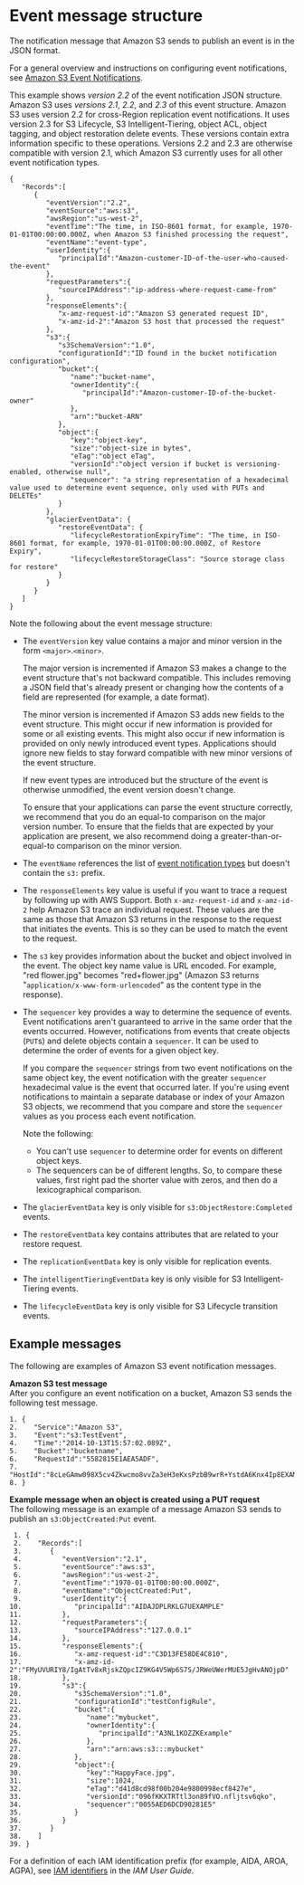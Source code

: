 # Event message structure<a name="notification-content-structure"></a>

The notification message that Amazon S3 sends to publish an event is in the JSON format\.

For a general overview and instructions on configuring event notifications, see [Amazon S3 Event Notifications](EventNotifications.md)\.

This example shows *version 2\.2* of the event notification JSON structure\. Amazon S3 uses *versions 2\.1*, *2\.2*, and *2\.3* of this event structure\. Amazon S3 uses version 2\.2 for cross\-Region replication event notifications\. It uses version 2\.3 for S3 Lifecycle, S3 Intelligent\-Tiering, object ACL, object tagging, and object restoration delete events\. These versions contain extra information specific to these operations\. Versions 2\.2 and 2\.3 are otherwise compatible with version 2\.1, which Amazon S3 currently uses for all other event notification types\.

```
{  
   "Records":[  
      {  
         "eventVersion":"2.2",
         "eventSource":"aws:s3",
         "awsRegion":"us-west-2",
         "eventTime":"The time, in ISO-8601 format, for example, 1970-01-01T00:00:00.000Z, when Amazon S3 finished processing the request",
         "eventName":"event-type",
         "userIdentity":{  
            "principalId":"Amazon-customer-ID-of-the-user-who-caused-the-event"
         },
         "requestParameters":{  
            "sourceIPAddress":"ip-address-where-request-came-from"
         },
         "responseElements":{  
            "x-amz-request-id":"Amazon S3 generated request ID",
            "x-amz-id-2":"Amazon S3 host that processed the request"
         },
         "s3":{  
            "s3SchemaVersion":"1.0",
            "configurationId":"ID found in the bucket notification configuration",
            "bucket":{  
               "name":"bucket-name",
               "ownerIdentity":{  
                  "principalId":"Amazon-customer-ID-of-the-bucket-owner"
               },
               "arn":"bucket-ARN"
            },
            "object":{  
               "key":"object-key",
               "size":"object-size in bytes",
               "eTag":"object eTag",
               "versionId":"object version if bucket is versioning-enabled, otherwise null",
               "sequencer": "a string representation of a hexadecimal value used to determine event sequence, only used with PUTs and DELETEs"
            }
         },
         "glacierEventData": {
            "restoreEventData": {
               "lifecycleRestorationExpiryTime": "The time, in ISO-8601 format, for example, 1970-01-01T00:00:00.000Z, of Restore Expiry",
               "lifecycleRestoreStorageClass": "Source storage class for restore"
            }
         }
      }
   ]
}
```

Note the following about the event message structure:
+ The `eventVersion` key value contains a major and minor version in the form `<major>`\.`<minor>`\.

  The major version is incremented if Amazon S3 makes a change to the event structure that's not backward compatible\. This includes removing a JSON field that's already present or changing how the contents of a field are represented \(for example, a date format\)\.

  The minor version is incremented if Amazon S3 adds new fields to the event structure\. This might occur if new information is provided for some or all existing events\. This might also occur if new information is provided on only newly introduced event types\. Applications should ignore new fields to stay forward compatible with new minor versions of the event structure\.

  If new event types are introduced but the structure of the event is otherwise unmodified, the event version doesn't change\.

  To ensure that your applications can parse the event structure correctly, we recommend that you do an equal\-to comparison on the major version number\. To ensure that the fields that are expected by your application are present, we also recommend doing a greater\-than\-or\-equal\-to comparison on the minor version\.
+ The `eventName` references the list of [event notification types](https://docs.aws.amazon.com/AmazonS3/latest/userguide/notification-how-to-event-types-and-destinations.html) but doesn't contain the `s3:` prefix\.
+ The `responseElements` key value is useful if you want to trace a request by following up with AWS Support\. Both `x-amz-request-id` and `x-amz-id-2` help Amazon S3 trace an individual request\. These values are the same as those that Amazon S3 returns in the response to the request that initiates the events\. This is so they can be used to match the event to the request\.
+ The `s3` key provides information about the bucket and object involved in the event\. The object key name value is URL encoded\. For example, "red flower\.jpg" becomes "red\+flower\.jpg" \(Amazon S3 returns "`application/x-www-form-urlencoded`" as the content type in the response\)\.
+ The `sequencer` key provides a way to determine the sequence of events\. Event notifications aren't guaranteed to arrive in the same order that the events occurred\. However, notifications from events that create objects \(`PUT`s\) and delete objects contain a `sequencer`\. It can be used to determine the order of events for a given object key\. 

  If you compare the `sequencer` strings from two event notifications on the same object key, the event notification with the greater `sequencer` hexadecimal value is the event that occurred later\. If you're using event notifications to maintain a separate database or index of your Amazon S3 objects, we recommend that you compare and store the `sequencer` values as you process each event notification\. 

  Note the following:
  + You can't use `sequencer` to determine order for events on different object keys\.
  + The sequencers can be of different lengths\. So, to compare these values, first right pad the shorter value with zeros, and then do a lexicographical comparison\.
+ The `glacierEventData` key is only visible for `s3:ObjectRestore:Completed` events\. 
+ The `restoreEventData` key contains attributes that are related to your restore request\.
+ The `replicationEventData` key is only visible for replication events\.
+ The `intelligentTieringEventData` key is only visible for S3 Intelligent\-Tiering events\.
+ The `lifecycleEventData` key is only visible for S3 Lifecycle transition events\.

## Example messages<a name="notification-content-structure-examples"></a>

The following are examples of Amazon S3 event notification messages\.

**Amazon S3 test message**  
After you configure an event notification on a bucket, Amazon S3 sends the following test message\.

```
1. {  
2.    "Service":"Amazon S3",
3.    "Event":"s3:TestEvent",
4.    "Time":"2014-10-13T15:57:02.089Z",
5.    "Bucket":"bucketname",
6.    "RequestId":"5582815E1AEA5ADF",
7.    "HostId":"8cLeGAmw098X5cv4Zkwcmo8vvZa3eH3eKxsPzbB9wrR+YstdA6Knx4Ip8EXAMPLE"
8. }
```

**Example message when an object is created using a PUT request**  
The following message is an example of a message Amazon S3 sends to publish an `s3:ObjectCreated:Put` event\.

```
 1. {  
 2.    "Records":[  
 3.       {  
 4.          "eventVersion":"2.1",
 5.          "eventSource":"aws:s3",
 6.          "awsRegion":"us-west-2",
 7.          "eventTime":"1970-01-01T00:00:00.000Z",
 8.          "eventName":"ObjectCreated:Put",
 9.          "userIdentity":{  
10.             "principalId":"AIDAJDPLRKLG7UEXAMPLE"
11.          },
12.          "requestParameters":{  
13.             "sourceIPAddress":"127.0.0.1"
14.          },
15.          "responseElements":{  
16.             "x-amz-request-id":"C3D13FE58DE4C810",
17.             "x-amz-id-2":"FMyUVURIY8/IgAtTv8xRjskZQpcIZ9KG4V5Wp6S7S/JRWeUWerMUE5JgHvANOjpD"
18.          },
19.          "s3":{  
20.             "s3SchemaVersion":"1.0",
21.             "configurationId":"testConfigRule",
22.             "bucket":{  
23.                "name":"mybucket",
24.                "ownerIdentity":{  
25.                   "principalId":"A3NL1KOZZKExample"
26.                },
27.                "arn":"arn:aws:s3:::mybucket"
28.             },
29.             "object":{  
30.                "key":"HappyFace.jpg",
31.                "size":1024,
32.                "eTag":"d41d8cd98f00b204e9800998ecf8427e",
33.                "versionId":"096fKKXTRTtl3on89fVO.nfljtsv6qko",
34.                "sequencer":"0055AED6DCD90281E5"
35.             }
36.          }
37.       }
38.    ]
39. }
```

For a definition of each IAM identification prefix \(for example, AIDA, AROA, AGPA\), see [IAM identifiers](https://docs.aws.amazon.com/IAM/latest/UserGuide/reference_identifiers.html#identifiers-prefixesl) in the *IAM User Guide*\.